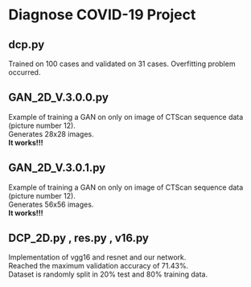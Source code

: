 # Diagnose COVID-19 Project
## dcp.py
Trained on 100 cases and validated on 31 cases.
Overfitting problem occurred.

## GAN_2D_V.3.0.0.py 
Example of training a GAN on only on image of CTScan sequence data (picture number 12).<br> Generates 28x28 images.<br> <b>It works!!!</b>

## GAN_2D_V.3.0.1.py 
Example of training a GAN on only on image of CTScan sequence data (picture number 12).<br> Generates 56x56 images.<br> <b>It works!!!</b>

## DCP_2D.py , res.py , v16.py
Implementation of vgg16 and resnet and our network.<br> Reached the maximum validation accuracy of 71.43%.<br> Dataset is randomly split in 20% test and 80% training data.
